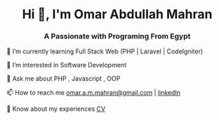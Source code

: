 <h1 align=center>Hi 👋, I'm Omar Abdullah Mahran</h1>
  
<h3 align=center>A Passionate with Programing From Egypt</h3>


🌱 I’m currently learning Full Stack Web (PHP | Laravel | CodeIgniter)

🤝 I’m interested in Software Development

💬 Ask me about PHP , Javascript , OOP

📫 How to reach me omar.a.m.mahran@gmail.com | [linkedIn](https://www.linkedin.com/in/omar-a-mahran/)

📄 Know about my experiences [CV](https://www.canva.com/design/DAFQIiyzNhA/x2c2KJKekAiufcDLqdf80g/view?utm_content=DAFQIiyzNhA&utm_campaign=designshare&utm_medium=link&utm_source=publishsharelink)

